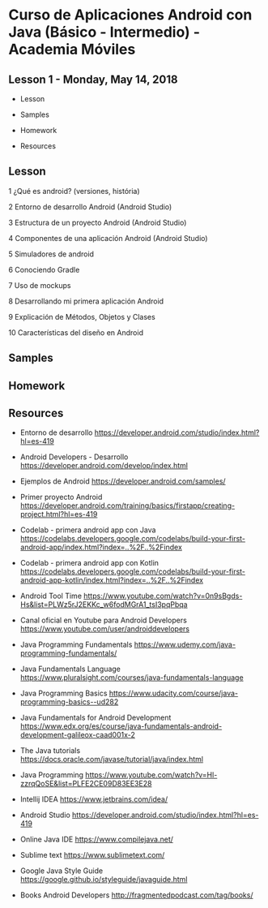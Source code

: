 # Curso de Aplicaciones Android con Java (Básico - Intermedio) - Academia Móviles

## Lesson 1 - Monday, May 14, 2018

- Lesson

- Samples

- Homework

- Resources

## Lesson

1 ¿Qué es android? (versiones, história)

2 Entorno de desarrollo Android (Android Studio)

3 Estructura de un proyecto Android (Android Studio)

4 Componentes de una aplicación Android (Android Studio)

5 Simuladores de android

6 Conociendo Gradle

7 Uso de mockups

8 Desarrollando mi primera aplicación Android

9 Explicación de Métodos, Objetos y Clases

10 Características del diseño en Android

## Samples

## Homework

## Resources


- Entorno de desarrollo https://developer.android.com/studio/index.html?hl=es-419

- Android Developers - Desarrollo https://developer.android.com/develop/index.html

- Ejemplos de Android  https://developer.android.com/samples/

- Primer proyecto Android https://developer.android.com/training/basics/firstapp/creating-project.html?hl=es-419

- Codelab - primera android app con Java https://codelabs.developers.google.com/codelabs/build-your-first-android-app/index.html?index=..%2F..%2Findex

- Codelab - primera android app con Kotlin https://codelabs.developers.google.com/codelabs/build-your-first-android-app-kotlin/index.html?index=..%2F..%2Findex

- Android Tool Time https://www.youtube.com/watch?v=0n9sBgds-Hs&list=PLWz5rJ2EKKc_w6fodMGrA1_tsI3pqPbqa

- Canal oficial en Youtube para Android Developers https://www.youtube.com/user/androiddevelopers

- Java Programming Fundamentals https://www.udemy.com/java-programming-fundamentals/

- Java Fundamentals Language https://www.pluralsight.com/courses/java-fundamentals-language

- Java Programming Basics https://www.udacity.com/course/java-programming-basics--ud282

- Java Fundamentals for Android Development https://www.edx.org/es/course/java-fundamentals-android-development-galileox-caad001x-2

- The Java tutorials https://docs.oracle.com/javase/tutorial/java/index.html

- Java Programming https://www.youtube.com/watch?v=Hl-zzrqQoSE&list=PLFE2CE09D83EE3E28

- Intellij IDEA https://www.jetbrains.com/idea/

- Android Studio https://developer.android.com/studio/index.html?hl=es-419

- Online Java IDE https://www.compilejava.net/

- Sublime text https://www.sublimetext.com/

- Google Java Style Guide https://google.github.io/styleguide/javaguide.html

- Books Android Developers http://fragmentedpodcast.com/tag/books/
